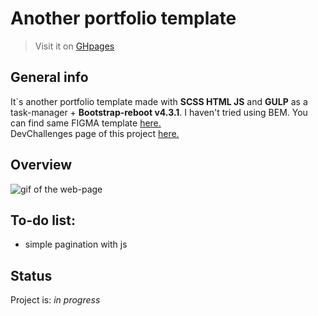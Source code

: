 # Another portfolio template
> Visit it on [GHpages](https://ic3top.github.io/devChallenges/portfolio-master/solution/dist/)

## General info
It`s another portfolio template made with **SCSS HTML JS** and **GULP** as a task-manager + **Bootstrap-reboot v4.3.1**. I haven't tried using BEM.
You can find same FIGMA template [here.](https://www.figma.com/file/O7Omgz2iVR7Vox7shf7O8e/portfolio?node-id=0%3A1)  
DevChallenges page of this project [here.](https://devchallenges.io/solutions/Pf6FWOxsp2RoJzJckcQX)

## Overview
![gif of the web-page](./screenshots/demo.gif)


## To-do list:
* simple pagination with js


## Status
Project is: _in progress_